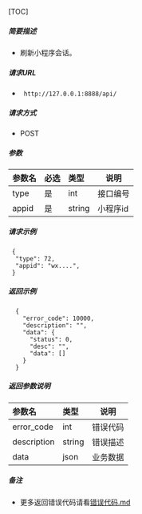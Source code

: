 

[TOC]
    
##### 简要描述

- 刷新小程序会话。

##### 请求URL
- ` http://127.0.0.1:8888/api/`
  
##### 请求方式
- POST 

##### 参数

| 参数名   | 必选 | 类型     | 说明    |   
|:------|:---|:-------|-------|   
| type  | 是  | int    | 接口编号  |   
| appid | 是  | string | 小程序id |   

##### 请求示例

```
 {
  "type": 72,
  "appid": "wx....",
 } 
```

##### 返回示例 

``` 
  {
    "error_code": 10000,
    "description": "",
    "data": {
      "status": 0,
      "desc": "",
      "data": []
    }
  }
```

##### 返回参数说明 

| 参数名         | 类型     | 说明   |   
|:------------|:-------|------|   
| error_code  | int    | 错误代码 |   
| description | string | 错误描述 |   
| data        | json   | 业务数据 |   

##### 备注 

- 更多返回错误代码请看[错误代码.md](../错误代码.md)







